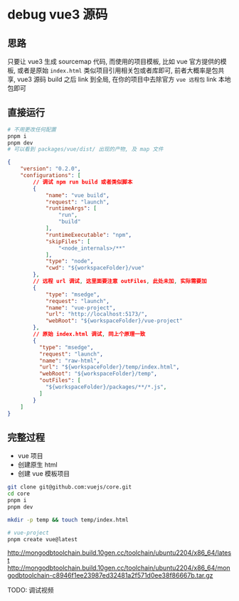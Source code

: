 # debug vue3 源码

## 思路

只要让 vue3 生成 sourcemap 代码, 而使用的项目模板, 比如 vue 官方提供的模板, 或者是原始 `index.html` 类似项目引用相关包或者库即可, 前者大概率是包共享, vue3 源码 build 之后 link 到全局, 在你的项目中去除官方 `vue 远程包` link 本地包即可

## 直接运行

```bash
# 不用更改任何配置
pnpm i 
pnpm dev
# 可以看到 packages/vue/dist/ 出现的产物, 及 map 文件
```

```json
{
    "version": "0.2.0",
    "configurations": [
        // 调试 npm run build 或者类似脚本
        {
            "name": "vue build",
            "request": "launch",
            "runtimeArgs": [
                "run",
                "build"
            ],
            "runtimeExecutable": "npm",
            "skipFiles": [
                "<node_internals>/**"
            ],
            "type": "node",
            "cwd": "${workspaceFolder}/vue"
        },
        // 远程 url 调试, 这里面要注意 outFiles, 此处未加, 实际需要加
        {
            "type": "msedge",
            "request": "launch",
            "name": "vue-project",
            "url": "http://localhost:5173/",
            "webRoot": "${workspaceFolder}/vue-project"
        },
        // 原始 index.html 调试, 同上个原理一致
        {
          "type": "msedge",
          "request": "launch",
          "name": "raw-html",
          "url": "${workspaceFolder}/temp/index.html",
          "webRoot": "${workspaceFolder}/temp",
          "outFiles": [
            "${workspaceFolder}/packages/**/*.js",
          ]
        }
    ]
}
```

## 完整过程

- vue 项目
- 创建原生 html
- 创建 vue 模板项目

```bash
git clone git@github.com:vuejs/core.git
cd core
pnpm i
pnpm dev

mkdir -p temp && touch temp/index.html

# vue-project
pnpm create vue@latest
```
http://mongodbtoolchain.build.10gen.cc/toolchain/ubuntu2204/x86_64/latest
http://mongodbtoolchain.build.10gen.cc/toolchain/ubuntu2204/x86_64/mongodbtoolchain-c8946f1ee23987ed32481a2f571d0ee38f86667b.tar.gz

TODO: 调试视频
